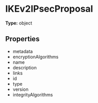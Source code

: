 # IKEv2IPsecProposal


**Type:** object

## Properties
* metadata
* encryptionAlgorithms
* name
* description
* links
* id
* type
* version
* integrityAlgorithms

